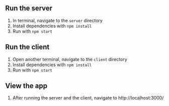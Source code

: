 ## Run the server
1. In terminal, navigate to the `server` directory
2. Install dependencies with `npm install`
3. Run with `npm start`

## Run the client
1. Open another terminal, navigate to the `client` directory
2. Install dependencies with `npm install`
3. Run with `npm start`

## View the app
1. After running the server and the client, navigate to http://localhost:3000/


